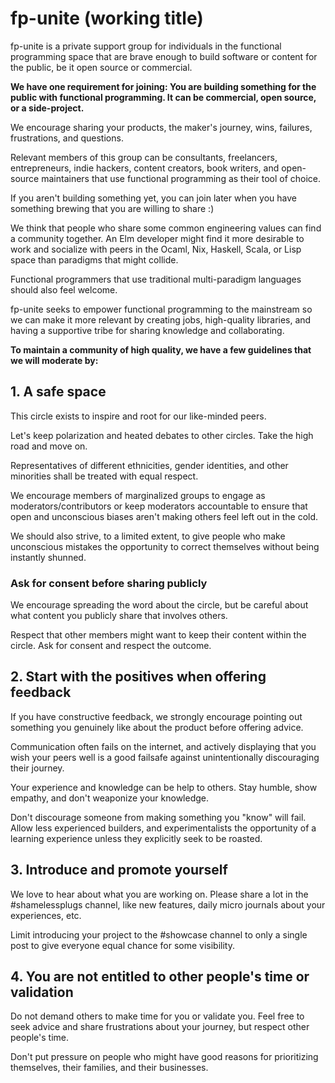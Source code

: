 # fp-unite (working title)

fp-unite is a private support group for individuals in the functional programming space that are brave enough to build software or content for the public, be it open source or commercial.

**We have one requirement for joining: You are building something for the public with functional programming. It can be commercial, open source, or a side-project.**

We encourage sharing your products, the maker's journey, wins, failures, frustrations, and questions.

Relevant members of this group can be consultants, freelancers, entrepreneurs, indie hackers, content creators, book writers, and open-source maintainers that use functional programming as their tool of choice.

If you aren't building something yet, you can join later when you have something brewing that you are willing to share :)

We think that people who share some common engineering values can find a community together. An Elm developer might find it more desirable to work and socialize with peers in the Ocaml, Nix, Haskell, Scala, or Lisp space than paradigms that might collide.

Functional programmers that use traditional multi-paradigm languages should also feel welcome.

fp-unite seeks to empower functional programming to the mainstream so we can make it more relevant by creating jobs, high-quality libraries, and having a supportive tribe for sharing knowledge and collaborating.

**To maintain a community of high quality, we have a few guidelines that we will moderate by:**

## 1. A safe space 

This circle exists to inspire and root for our like-minded peers. 

Let's keep polarization and heated debates to other circles. Take the high road and move on.

Representatives of different ethnicities, gender identities, and other minorities shall be treated with equal respect.

We encourage members of marginalized groups to engage as moderators/contributors or keep moderators accountable to ensure that open and unconscious biases aren't making others feel left out in the cold.

We should also strive, to a limited extent, to give people who make unconscious mistakes the opportunity to correct themselves without being instantly shunned.

### Ask for consent before sharing publicly

We encourage spreading the word about the circle, but be careful about what content you publicly share that involves others.

Respect that other members might want to keep their content within the circle. Ask for consent and respect the outcome.

## 2. Start with the positives when offering feedback

If you have constructive feedback, we strongly encourage pointing out something you genuinely like about the product before offering advice.

Communication often fails on the internet, and actively displaying that you wish your peers well is a good failsafe against unintentionally discouraging their journey.

Your experience and knowledge can be help to others. Stay humble, show empathy, and don't weaponize your knowledge.

Don't discourage someone from making something you "know" will fail. Allow less experienced builders, and experimentalists the opportunity of a learning experience unless they explicitly seek to be roasted.

## 3. Introduce and promote yourself

We love to hear about what you are working on. Please share a lot in the #shamelessplugs channel, like new features, daily micro journals about your experiences, etc.

Limit introducing your project to the #showcase channel to only a single post to give everyone equal chance for some visibility.

## 4. You are not entitled to other people's time or validation

Do not demand others to make time for you or validate you. Feel free to seek advice and share frustrations about your journey, but respect other people's time.

Don't put pressure on people who might have good reasons for prioritizing themselves, their families, and their businesses.
